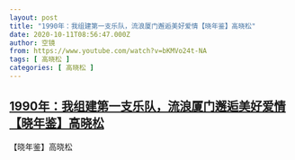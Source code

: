 ```yaml
---
layout: post
title: "1990年：我组建第一支乐队，流浪厦门邂逅美好爱情【晓年鉴】高晓松"
date: 2020-10-11T08:56:47.000Z
author: 空镜
from: https://www.youtube.com/watch?v=bKMVo24t-NA
tags: [ 高晓松 ]
categories: [ 高晓松 ]
---
```

<!--1602406607000-->
[1990年：我组建第一支乐队，流浪厦门邂逅美好爱情【晓年鉴】高晓松](https://www.youtube.com/watch?v=bKMVo24t-NA)
------

<div>
【晓年鉴】高晓松
</div>
